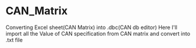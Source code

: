 # CAN_Matrix
Converting Excel sheet(CAN Matrix) into .dbc(CAN db editor)
Here I'll import all the Value of CAN specification from CAN matrix and convert into .txt file
